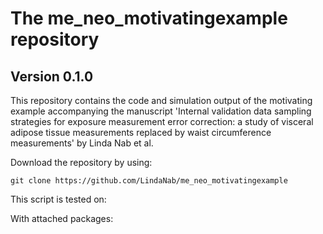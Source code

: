 # The me_neo_motivatingexample repository

## Version 0.1.0
This repository contains the code and simulation output of the motivating example accompanying the manuscript 'Internal validation data sampling strategies for exposure measurement error correction:  a study of visceral adipose tissue measurements replaced by waist circumference measurements' by Linda Nab et al.

Download the repository by using:
```console
git clone https://github.com/LindaNab/me_neo_motivatingexample
```

This script is tested on:


With attached packages: